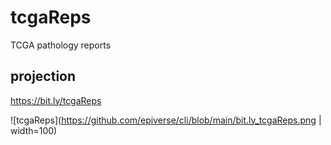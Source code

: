 # tcgaReps
TCGA pathology reports

## projection
https://bit.ly/tcgaReps

![tcgaReps](https://github.com/epiverse/cli/blob/main/bit.ly_tcgaReps.png | width=100)
